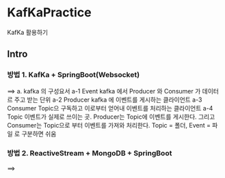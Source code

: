 # KafKaPractice
KafKa 활용하기


## Intro
### 방법 1. KafKa + SpringBoot(Websocket)
==> 
  a. kafka 의 구성요서
    a-1 Event
        kafka 에서 Producer 와 Consumer 가 데이터르 주고 받는 단위
    a-2 Producer
        kafka 에 이벤트를 게시하는 클라이언트
    a-3 Consumer
        Topic으 구독하고 이로부터 얻어내 이벤트를 처리하는 클라이언트
    a-4 Topic
        이벤트가 실제로 쓰이는 곳. Producer는 Topic에 이벤트를 게시한다. 그리고 Consumer는 Topic으로 부터 이벤트를 가져와 처리한다. Topic = 폴더, Event = 파일 로 구분하면 쉬움
    
### 방법 2. ReactiveStream + MongoDB + SpringBoot
==>
